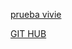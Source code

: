 [prueba vivie](https://example.com/invalid-url)

[GIT HUB](https://github.com/Laboratoria/DEV007-md-links)
